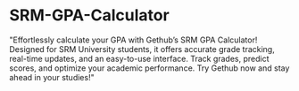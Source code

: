 # SRM-GPA-Calculator
"Effortlessly calculate your GPA with Gethub’s SRM GPA Calculator! Designed for SRM University students, it offers accurate grade tracking, real-time updates, and an easy-to-use interface. Track grades, predict scores, and optimize your academic performance. Try Gethub now and stay ahead in your studies!"
